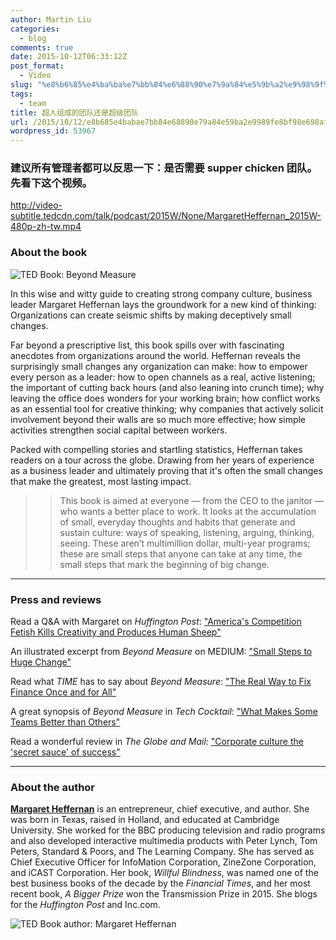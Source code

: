 ```yaml
---
author: Martin Liu
categories:
  - blog
comments: true
date: 2015-10-12T06:33:12Z
post_format:
  - Video
slug: "%e8%b6%85%e4%ba%ba%e7%bb%84%e6%88%90%e7%9a%84%e5%9b%a2%e9%98%9f%e8%bf%98%e6%98%af%e8%b6%85%e7%ba%a7%e5%9b%a2%e9%98%9f"
tags:
  - team
title: 超人组成的团队还是超级团队
url: /2015/10/12/e8b685e4babae7bb84e68890e79a84e59ba2e9989fe8bf98e698afe8b685e7baa7e59ba2e9989f/
wordpress_id: 53967
---
```


### 建议所有管理者都可以反思一下：是否需要 supper chicken 团队。先看下这个视频。

http://video-subtitle.tedcdn.com/talk/podcast/2015W/None/MargaretHeffernan_2015W-480p-zh-tw.mp4

### About the book

![TED Book: Beyond Measure](https://tedcdnpi-a.akamaihd.net/r/pb-assets.tedcdn.com/system/baubles/files/000/002/439/original/TEDBook_heffernan_cover.jpg?w=320)

In this wise and witty guide to creating strong company culture, business leader Margaret Heffernan lays the groundwork for a new kind of thinking: Organizations can create seismic shifts by making deceptively small changes.

Far beyond a prescriptive list, this book spills over with fascinating anecdotes from organizations around the world. Heffernan reveals the surprisingly small changes any organization can make: how to empower every person as a leader: how to open channels as a real, active listening; the important of cutting back hours (and also leaning into crunch time); why leaving the office does wonders for your working brain; how conflict works as an essential tool for creative thinking; why companies that actively solicit involvement beyond their walls are so much more effective; how simple activities strengthen social capital between workers.

Packed with compelling stories and startling statistics, Heffernan takes readers on a tour across the globe. Drawing from her years of experience as a business leader and ultimately proving that it's often the small changes that make the greatest, most lasting impact.

<blockquote>

> This book is aimed at everyone — from the CEO to the janitor — who wants a better place to work. It looks at the accumulation of small, everyday thoughts and habits that generate and sustain culture: ways of speaking, listening, arguing, thinking, seeing. These aren’t multimillion dollar, multi-year programs; these are small steps that anyone can take at any time, the small steps that mark the beginning of big change.
>
> </blockquote>

---

### Press and reviews

Read a Q&A with Margaret on _Huffington Post_: ["America's Competition Fetish Kills Creativity and Produces Human Sheep"](http://www.huffingtonpost.com/lynn-parramore/americas-competition-feti_b_7504540.html)

An illustrated excerpt from _Beyond Measure_ on MEDIUM: ["Small Steps to Huge Change"](https://medium.com/@M_Heffernan/small-steps-to-huge-change-a8f86d414ed9)

Read what _TIME_ has to say about _Beyond Measure_: ["The Real Way to Fix Finance Once and for All"](http://time.com/3851826/financial-reform/)

A great synopsis of _Beyond Measure_ in _Tech Cocktail_: ["What Makes Some Teams Better than Others"](http://tech.co/team-margaret-heffernan-social-capital-2015-05)

Read a wonderful review in _The Globe and Mail_: ["Corporate culture the 'secret sauce' of success"](http://www.theglobeandmail.com/report-on-business/careers/management/corporate-culture-the-secret-sauce-of-success/article26091012/)

---

### About the author

[**Margaret Heffernan**](http://www.ted.com/speakers/margaret_heffernan) is an entrepreneur, chief executive, and author. She was born in Texas, raised in Holland, and educated at Cambridge University. She worked for the BBC producing television and radio programs and also developed interactive multimedia products with Peter Lynch, Tom Peters, Standard & Poors, and The Learning Company. She has served as Chief Executive Officer for InfoMation Corporation, ZineZone Corporation, and iCAST Corporation. Her book, _Willful Blindness_, was named one of the best business books of the decade by the _Financial Times_, and her most recent book, _A Bigger Prize_ won the Transmission Prize in 2015. She blogs for the _Huffington Post_ and Inc.com.

![TED Book author: Margaret Heffernan](https://tedcdnpi-a.akamaihd.net/r/pb-assets.tedcdn.com/system/baubles/files/000/002/443/original/tedbook_heffernan_headshot.jpg?1428423786?w=320)
